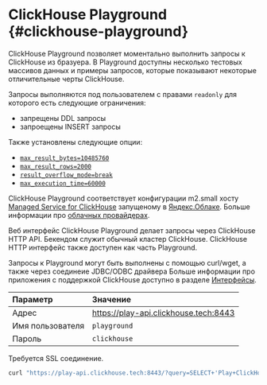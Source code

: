 # ClickHouse Playground {#clickhouse-playground}

ClickHouse Playground позволяет моментально выполнить запросы к ClickHouse из бразуера.
В Playground доступны несколько тестовых массивов данных и примеры запросов, которые показывают некоторые отличительные черты ClickHouse.

Запросы выполняются под пользователем с правами `readonly` для которого есть следующие ограничения:
- запрещены DDL запросы
- запроещены INSERT запросы

Также установлены следующие опции:
- [`max_result_bytes=10485760`](../operations/settings/query_complexity/#max-result-bytes) 
- [`max_result_rows=2000`](../operations/settings/query_complexity/#setting-max_result_rows) 
- [`result_overflow_mode=break`](../operations/settings/query_complexity/#result-overflow-mode)
- [`max_execution_time=60000`](../operations/settings/query_complexity/#max-execution-time)

ClickHouse Playground соответствует конфигурации m2.small хосту
[Managed Service for ClickHouse](https://cloud.yandex.com/services/managed-clickhouse)
запущеному в [Яндекс.Облаке](https://cloud.yandex.com/).
Больше информации про [облачных провайдерах](../commercial/cloud.md).

Веб интерфейс ClickHouse Playground делает запросы через ClickHouse HTTP API.
Бекендом служит обычный кластер ClickHouse.
ClickHouse HTTP интерфейс также доступен как часть Playground.

Запросы к Playground могут быть выполнены с помощью curl/wget, а также через соединеие JDBC/ODBC драйвера
Больше информации про приложения с поддержкой ClickHouse доступно в разделе [Интерфейсы](../interfaces/index.md).

| Параметр         | Значение                              |
|:-----------------|:--------------------------------------|
| Адрес            | https://play-api.clickhouse.tech:8443 |
| Имя пользователя | `playground`                          |
| Пароль           | `clickhouse`                          |

Требуется SSL соединение.

``` bash
curl "https://play-api.clickhouse.tech:8443/?query=SELECT+'Play+ClickHouse!';&user=playground&password=clickhouse&database=datasets"
```
